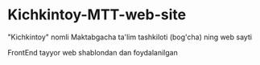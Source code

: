 # Kichkintoy-MTT-web-site
"Kichkintoy" nomli  Maktabgacha ta'lim tashkiloti (bog'cha) ning web sayti

FrontEnd tayyor web shablondan dan foydalanilgan
